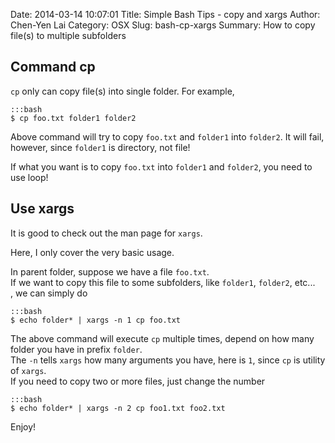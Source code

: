Date: 2014-03-14 10:07:01
Title: Simple Bash Tips - copy and xargs
Author: Chen-Yen Lai
Category: OSX
Slug: bash-cp-xargs
Summary: How to copy file(s) to multiple subfolders

## Command cp
`cp` only can copy file(s) into single folder.
For example,

    :::bash
    $ cp foo.txt folder1 folder2

Above command will try to copy `foo.txt` and `folder1` into `folder2`. It will fail, however, since 
`folder1` is directory, not file!  

If what you want is to copy `foo.txt` into `folder1` and `folder2`, you need to use loop!

## Use xargs

It is good to check out the man page for `xargs`.

Here, I only cover the very basic usage.

In parent folder, suppose we have a file `foo.txt`.  
If we want to copy this file to some subfolders, like `folder1`, `folder2`, etc...  
, we can simply do

    :::bash
    $ echo folder* | xargs -n 1 cp foo.txt

The above command will execute `cp` multiple times, depend on how many folder you have in prefix `folder`.  
The `-n` tells `xargs` how many arguments you have, here is `1`, since `cp` is utility of `xargs`.  
If you need to copy two or more files, just change the number

    :::bash
    $ echo folder* | xargs -n 2 cp foo1.txt foo2.txt

Enjoy!
